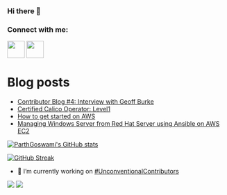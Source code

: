 ### Hi there 👋

<h3 align="left">Connect with me:</h3>
<p align="left">
<a href="https://twitter.com/parthtwts" target="blank"><img align="center" src="https://cdn2.iconfinder.com/data/icons/social-media-2285/512/1_Twitter3_colored_svg-512.png" alt="" height="40" width="40" /></a>
<a href="http://linkedin.com/in/parth-goswami" target="blank"><img align="center" src="https://cdn2.iconfinder.com/data/icons/social-media-2285/512/1_Linkedin_unofficial_colored_svg-512.png" alt="" height="40" width="40" /></a>
</p>

# Blog posts
<!-- BLOG-POST-LIST:START -->
- [Contributor Blog #4: Interview with Geoff Burke](https://www.parthgoswami.com/contributorblog_4/)
- [Certified Calico Operator: Level1](https://www.parthgoswami.com/certified-calico-operator/)
- [How to get started on AWS](https://www.parthgoswami.com/aws_for_beginners/)
- [Managing Windows Server from Red Hat Server using Ansible on AWS EC2](https://www.parthgoswami.com/ansible_sd/)
<!-- BLOG-POST-LIST:END -->



[![ParthGoswami's GitHub stats](https://github-readme-stats.vercel.app/api?username=parthgoswami-github_icons=true&theme=radical)](https://github.com/anuraghazra/github-readme-stats)

[![GitHub Streak](https://github-readme-streak-stats.herokuapp.com/?user=parthgoswami-github&theme=dark)](https://git.io/streak-stats)

- 🔭 I’m currently working on [#UnconventionalContributors](https://www.parthgoswami.com/unconventionalcontributors)

![](https://komarev.com/ghpvc/?username=parthgoswami-github&color=lightgrey)
![](https://visitor-badge.glitch.me/badge?page_id=parthgoswami-github.parthgoswami-github)
